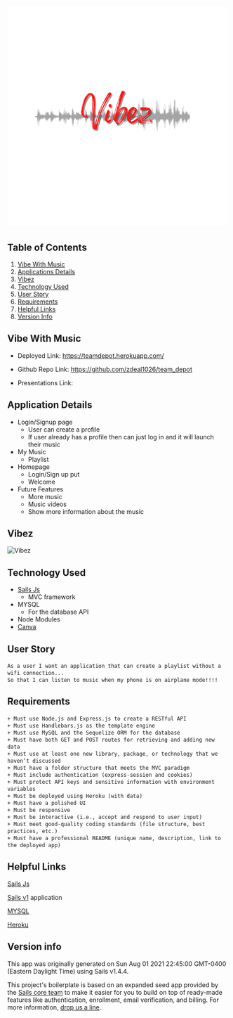# ![Vibez](./test-project/assets/images/2.png)


## Table of Contents

1. [Vibe With Music](##Vibe-With-Music)
2. [Applications Details](##Application-Details)
3. [Vibez](##Vibez)
4. [Technology Used](##Technology-Used)
5. [User Story](##User-Story)
6. [Requirements](##Requirements)
7. [Helpful Links](##Helpful-Links)
8. [Version Info](##Version-Info)

## Vibe With Music

* Deployed Link: https://teamdepot.herokuapp.com/

* Github Repo Link: https://github.com/zdeal1026/team_depot

* Presentations Link:

## Application Details

- Login/Signup page
    - User can create a profile
    - If user already has a profile then can just log in and it will launch their music
- My Music
    - Playlist
- Homepage
    - Login/Sign up put 
    - Welcome 
- Future Features
    - More music
    - Music videos
    - Show more information about the music 

## Vibez
![Vibez]()
## Technology Used
- [Sails Js](https://sailsjs.com/)
    - MVC framework
- MYSQL
    - For the database API
- Node Modules
- [Canva](https://www.canva.com/)

## User Story
```
As a user I want an application that can create a playlist without a wifi connection...
So that I can listen to music when my phone is on airplane mode!!!!
```

## Requirements
```
+ Must use Node.js and Express.js to create a RESTful API
+ Must use Handlebars.js as the template engine
+ Must use MySQL and the Sequelize ORM for the database
+ Must have both GET and POST routes for retrieving and adding new data
+ Must use at least one new library, package, or technology that we haven’t discussed
+ Must have a folder structure that meets the MVC paradigm
+ Must include authentication (express-session and cookies) 
+ Must protect API keys and sensitive information with environment variables
+ Must be deployed using Heroku (with data)
+ Must have a polished UI
+ Must be responsive
+ Must be interactive (i.e., accept and respond to user input)
+ Must meet good-quality coding standards (file structure, best practices, etc.)
+ Must have a professional README (unique name, description, link to the deployed app)
```
## Helpful Links

[Sails Js](https://sailsjs.com/)

[Sails v1](https://sailsjs.com) application

[MYSQL](https://www.mysql.com/)

[Heroku](https://dashboard.heroku.com/apps)

## Version info

This app was originally generated on Sun Aug 01 2021 22:45:00 GMT-0400 (Eastern Daylight Time) using Sails v1.4.4.


<!-- Internally, Sails used [`sails-generate@2.0.3`](https://github.com/balderdashy/sails-generate/tree/v2.0.3/lib/core-generators/new). -->


This project's boilerplate is based on an expanded seed app provided by the [Sails core team](https://sailsjs.com/about) to make it easier for you to build on top of ready-made features like authentication, enrollment, email verification, and billing.  For more information, [drop us a line](https://sailsjs.com/support).


<!--
Note:  Generators are usually run using the globally-installed `sails` CLI (command-line interface).  This CLI version is _environment-specific_ rather than app-specific, thus over time, as a project's dependencies are upgraded or the project is worked on by different developers on different computers using different versions of Node.js, the Sails dependency in its package.json file may differ from the globally-installed Sails CLI release it was originally generated with.  (Be sure to always check out the relevant [upgrading guides](https://sailsjs.com/upgrading) before upgrading the version of Sails used by your app.  If you're stuck, [get help here](https://sailsjs.com/support).)
-->